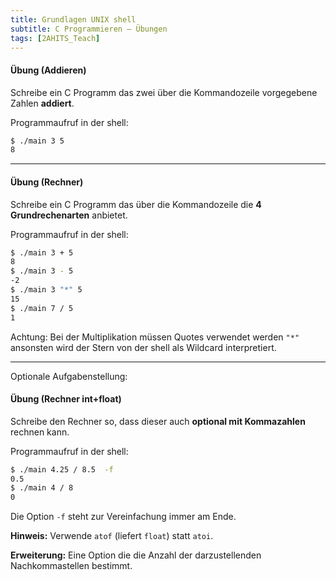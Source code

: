 ```yaml
---
title: Grundlagen UNIX shell
subtitle: C Programmieren – Übungen
tags: [2AHITS_Teach]
---
```




#### Übung (Addieren)

Schreibe ein C Programm das zwei über die Kommandozeile vorgegebene Zahlen **addiert**. 

Programmaufruf in der shell:

```bash
$ ./main 3 5
8
```



---

#### Übung (Rechner)

Schreibe ein C Programm das über die Kommandozeile die **4 Grundrechenarten** anbietet. 

Programmaufruf in der shell:

```bash
$ ./main 3 + 5
8
$ ./main 3 - 5
-2
$ ./main 3 "*" 5
15
$ ./main 7 / 5
1
```

Achtung: Bei der Multiplikation müssen Quotes verwendet werden `"*"` ansonsten wird der Stern von der shell als Wildcard interpretiert.



---

Optionale Aufgabenstellung:

#### Übung (Rechner int+float)

Schreibe den Rechner so, dass dieser auch **optional mit Kommazahlen** rechnen kann.

Programmaufruf in der shell:

```bash
$ ./main 4.25 / 8.5  -f
0.5
$ ./main 4 / 8
0
```

Die Option `-f` steht zur Vereinfachung immer am Ende.

**Hinweis:** Verwende `atof` (liefert `float`) statt `atoi`.

**Erweiterung:** Eine Option die die Anzahl der darzustellenden Nachkommastellen bestimmt.

